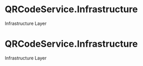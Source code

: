 # QRCodeService.Infrastructure
Infrastructure Layer
# QRCodeService.Infrastructure
Infrastructure Layer
